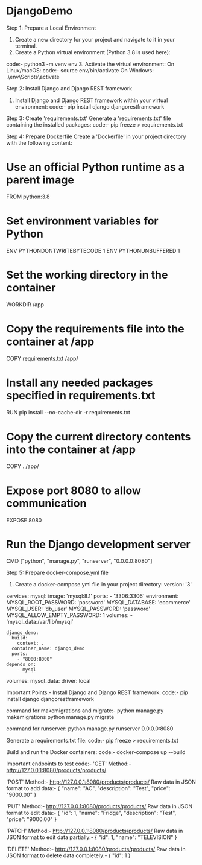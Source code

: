 # DjangoDemo

Step 1: Prepare a Local Environment

1. Create a new directory for your project and navigate to it in your terminal.
2. Create a Python virtual environment (Python 3.8 is used here):

code:- python3 -m venv env
3. Activate the virtual environment:
On Linux/macOS:
code:- source env/bin/activate
On Windows:
.\env\Scripts\activate

Step 2: Install Django and Django REST framework

1. Install Django and Django REST framework within your virtual environment:
code:- pip install django djangorestframework

Step 3: Create 'requirements.txt'
Generate a 'requirements.txt' file containing the installed packages:
code:- pip freeze > requirements.txt

Step 4: Prepare Dockerfile
Create a 'Dockerfile' in your project directory with the following content:

  # Use an official Python runtime as a parent image
  FROM python:3.8

  # Set environment variables for Python
  ENV PYTHONDONTWRITEBYTECODE 1
  ENV PYTHONUNBUFFERED 1

  # Set the working directory in the container
  WORKDIR /app

  # Copy the requirements file into the container at /app
  COPY requirements.txt /app/

  # Install any needed packages specified in requirements.txt
  RUN pip install --no-cache-dir -r requirements.txt

  # Copy the current directory contents into the container at /app
  COPY . /app/

  # Expose port 8080 to allow communication
  EXPOSE 8080

  # Run the Django development server
  CMD ["python", "manage.py", "runserver", "0.0.0.0:8080"]

Step 5: Prepare docker-compose.yml file
1. Create a docker-compose.yml file in your project directory:
  version: '3'

  services:
    mysql:
      image: 'mysql:8.1'
      ports:
        - '3306:3306'
      environment:
        MYSQL_ROOT_PASSWORD: 'password'
        MYSQL_DATABASE: 'ecommerce'
        MYSQL_USER: 'db_user'
        MYSQL_PASSWORD: 'password'
        MYSQL_ALLOW_EMPTY_PASSWORD: 1
      volumes:
        - 'mysql_data:/var/lib/mysql'

   

    django_demo:
      build:
        context: .
      container_name: django_demo
      ports:
        - "8000:8000"
    depends_on:
        - mysql

volumes:
  mysql_data:
    driver: local

Important Points:-
  Install Django and Django REST framework:
  code:- pip install django djangorestframework

  command for makemigrations and migrate:-
  python manage.py makemigrations
  python manage.py migrate

  command for runserver:
  python manage.py runserver 0.0.0.0:8080
  
  Generate a requirements.txt file:
  code:- pip freeze > requirements.txt

  Build and run the Docker containers:
  code:-   docker-compose up --build

Important endpoints to test code:- 
  'GET' Method:- http://127.0.0.1:8080/products/products/
  
  'POST' Method:- http://127.0.0.1:8080/products/products/
  Raw data in JSON format to add data:- 
    {
      "name": "AC",
      "description": "Test",
      "price": "9000.00" 
    }

  'PUT' Method:- http://127.0.0.1:8080/products/products/
    Raw data in JSON format to edit data:- 
    {
    "id": 1,
    "name": "Fridge",
    "description": "Test",
    "price": "9000.00" 
    }

  'PATCH' Method:- http://127.0.0.1:8080/products/products/
    Raw data in JSON format to edit data partially:- 
    {
    "id": 1,
    "name": "TELEVISION"
    }

  'DELETE' Method:- http://127.0.0.1:8080/products/products/
    Raw data in JSON format to delete data completely:- 
    {
    "id": 1
    }



